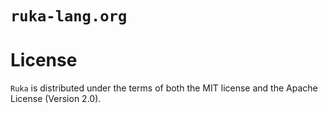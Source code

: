 # `ruka-lang.org`

# License
`Ruka` is distributed under the terms of both the MIT license and the Apache License (Version 2.0).
